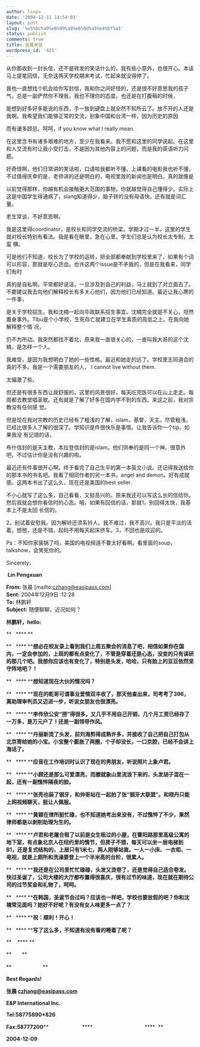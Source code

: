 ```yaml
---
author: linpx
date: '2004-12-11 14:54:03'
layout: post
slug: '%e5%bc%a0%e6%99%a8%e6%9d%a5%e4%bf%a1'
status: publish
comments: true
title: 张晨来信
wordpress_id: '421'
---
```


从你那收到一封长信，还不是转发的笑话什么的，我有些小意外，也很开心。本该马上提笔回信，无奈这两天学校期末考试，忙起来就没得停了。


我也一直想找个机会给你写封信，我和你之间好怪的，还是很不好意思我的孩子气，总是一副俨然你不理我，我也不理你的态度。也还是在打腹稿的时候，

能想到好多好多能说的东西，手一放到键盘上就全然不知所云了。放不开的人还是我啊。我希望我们能够正常的交流，别象中国和台湾一样，因为历史的原因

而有诸多顾忌。呵呵，if you know what I really mean.


在这里念书有诸多艰难的地方，至少在我看来。我不愿和这里的同学说起。在这里和人交流有时让我小受打击，不是因为其他内容上的问题，而是我的英语听力问题。

好奇怪啊，他们日常讲的笑话啦，口语啦我都听不懂。上课看的电影我也听不懂，不过值得庆幸的是，老师讲的还是明白的，电视里放的新闻也是明白。真的就像是

以前觉得那样，你越有机会接触更大范围的事物，你就越觉得自己懂得少。实际上这是中国学生得通病了，slang知道得少，脑子转的没有母语快。还有就是词汇量。

老生常谈，不好意思啊。


我是这里得coordinator，是校长和同学交流的桥梁。学期才过一半，这里的学生就对校长特别有看法。我是看在眼里，急在心里。学生们总是认为校长太专制，太蛮
横。

可是他们不知道，校长为了学校的运转，把全部都奉献到学校里来了，如果有个词可以形容，那就是呕心沥血。也许这两个issue是不矛盾的，但是在我看来，同学们有时

真的是自私啊。平常都好说话，一旦涉及到自己的利益，马上就到了对立面去了。不要建议我去向他们解释校长有多关心他们，因为他们已经知道。最近让我心寒的一件事，

是关于学校招生。我和沈楠一起向华政联系招生事宜。沈楠完全就是不关心，坦然置身事外。Tlbu是个小学校，生死存亡就建立在学生素质的高低之上。在我向她解释整个情
况，

仍不为所动。我突然都找不着北，原来我一直很关心的，一直叫我大哥的这个沈楠，是怎样一个人。


我难受，是因为我想明白了她的一些性格。最近和她走的远了。学校里志同道合的真的不多。我是一个需要朋友的人， I cannot live without
them.


太偏激了些。


但还是有很多东西让我舒服的。这里的风景很好，每天吃完饭可以在山上走走。每周都去教堂唱圣歌。还有就是了解了好多在国内学不到的东西。来这之前，我对宗教没有任何感
觉。

但是现在我对宗教的历史已经有了粗浅的了解，islam，基督，天主。尽管粗浅，已经比很多人了解的很深了。学知识是件很快乐是事情。让我告诉你一个tip，如果我没
有记错的话，

布什信封的是天主教，本拉登信封的是islam。他们供奉的是同一个神。很意外吧，不过估计你是没有兴趣的啦。


最近还有件事很开心啊。终于看完了自己生平的第一本英文小说。还记得我送给你的那本书的书名吧。我看了相同作者的另一本书，angel and
demon。好有成就感。这两本书出了这么久，现在还是美国的best seller.


不小心就写了这么多，自己看看，又挺高兴的。原来我还可以写这么长的信给你。然后我就会想你看信时的心态。哦，如果有回信的话，那就1，别回得太快，我基本上不是太回
长信的。

2，别试着安慰我。因为解铃还须系铃人。我不难过，我不高兴。我只是平淡的活着。想想，还是不错，起码不用每天起床挤车。3，不回也是欢迎的。


Ps：不知你家装锅了吗，美国的电视频道不要太好看啊。看里面的soup，talkshow，会笑死你的。



Sincerely，


 **Lin Pengxuan**

**From:** 张晨 [mailto:czhang@easipass.com]   
**Sent:** 2004年12月9日 :12:28  
**To:** 林鹏轩  
**Subject:** 随便聊聊，近况如何？


**林鹏轩，hello:**

**   **** **

**   **** ****想必在校友录上看到我们上周五聚会的消息了吧，相信如果你在国内，一定会参加的，上班的都有点变化了，不管是穿着还是心态，没变的只有读研的那几个吧。我想你应该也有变化了，特别是头发，哈哈，只有脸上的豆豆依然坚守阵地吧？！**


**   **** ****想知道现在大伙的情况吗？**


**   **** ****现在的乾哥可谓事业爱情双丰收了，那天他查出来，司考考了396，离助理审判员又迈进一步，听说女朋友也很漂亮。**


**   **** ****李传欣公安“捞”得很多，又几乎不用自己开销，几个月工资已经存了一万多，是万元户了！还是一副领导作风。**


**   **** ****丹丽新烫了头发，前刘海剪得成熟许多，并接收了自己把自己打包从北京寄给她的小宝。小宝整个膨胀了两圈，个子却没长，一口京腔，已经不会讲上海话了。**


**   **** ****应音在工作培训时认识了现在的男朋友，听说照片上象卢君。**


**   **** ****小顾还是那么可爱漂亮，而滕就象山里流浪下来的，头发胡子混在一起，还有一副憔悴隔夜的脸。**


**   **** ****张亮也装了钢牙，和帅哥站在一起拍了张“钢牙大联盟”。和晓丹只能上网视频聊天，挺让人佩服。**


**   **** ****黄颖在律所挺忙碌，也不知道她考出来没有，不过憔悴了不少，果然律师都是以剥削助理为生的。**


**   **** ****卢君和老屠合租了以前是女生租过的小屋，在曹阳路那里高级公寓的地下室，有点象北京人在纽约里的情节，但房子不错，每天可以坐一层电梯到B1，还是复式结构的，上层只有1米七，两人刚够站直。一人一小床、一衣柜、一电视，就是上厕所和洗澡要登上一个半米高的台阶，很累人。**


**   **** ****我还是在公司里忙忙碌碌，头发又烫卷了，还是觉得自己适合卷发。快过圣诞了，公司大楼的大厅都布置得很喜庆，很有过节的味道，现在就在期待公司的过节奖金和礼物了，呵呵。**


**   **** ****在韩国，圣诞节会过吗？应该也一样吧，学校也要放假的吧？你和沈楠常见面吗？她好不好呢？有没有女人味更多一点了？**


**   **** ****祝：顺利！开心！**


**   **** ****写了这么多，不知道有没有看的睡着了呢？**

**    **** **


**　　**


**　　　　　　**


**Best Regards!**

**张晨 [czhang@easipass.com](mailto:czhang@easipass.com)**

**E&P International Inc.**

**Tel:58775890*826**

**Fax:58777200****                       ****　　　　　　　　　　****  **

**2004-12-09**


  
  


